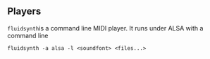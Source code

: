 
##  Players 


 `fluidsynth`is a command line MIDI player.
It runs under ALSA with a command line

```
fluidsynth -a alsa -l <soundfont> <files...>
```




